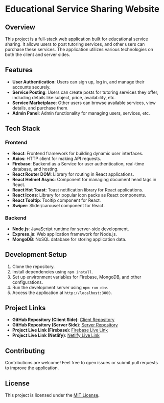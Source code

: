 # Educational Service Sharing Website

## Overview

This project is a full-stack web application built for educational service sharing. It allows users to post tutoring services, and other users can purchase these services. The application utilizes various technologies on both the client and server sides.

## Features

- **User Authentication**: Users can sign up, log in, and manage their accounts securely.
- **Service Posting**: Users can create posts for tutoring services they offer, including details like subject, price, availability, etc.
- **Service Marketplace**: Other users can browse available services, view details, and purchase them.
- **Admin Panel**: Admin functionality for managing users, services, etc.

## Tech Stack

### Frontend

- **React**: Frontend framework for building dynamic user interfaces.
- **Axios**: HTTP client for making API requests.
- **Firebase**: Backend as a Service for user authentication, real-time database, and hosting.
- **React Router DOM**: Library for routing in React applications.
- **React Helmet Async**: Component for managing document head tags in React.
- **React Hot Toast**: Toast notification library for React applications.
- **React Icons**: Library for popular icon packs as React components.
- **React Tooltip**: Tooltip component for React.
- **Swiper**: Slider/carousel component for React.

### Backend
- **Node.js**: JavaScript runtime for server-side development.
- **Express.js**: Web application framework for Node.js.
- **MongoDB**: NoSQL database for storing application data.

## Development Setup

1. Clone the repository.
2. Install dependencies using `npm install`.
3. Set up environment variables for Firebase, MongoDB, and other configurations.
4. Run the development server using `npm run dev`.
5. Access the application at `http://localhost:3000`.

## Project Links

- **GitHub Repository (Client Side)**: [Client Repository](https://github.com/Porgramming-Hero-web-course/b9a11-client-side-AbdullahAlMaksud)
- **GitHub Repository (Server Side)**: [Server Repository](https://github.com/Porgramming-Hero-web-course/b9a11-server-side-AbdullahAlMaksud)
- **Project Live Link (Firebase)**: [Firebase Live Link](https://project-studybee.web.app/)
- **Project Live Link (Netlify)**: [Netlify Live Link](https://studybee.netlify.app/)


## Contributing

Contributions are welcome! Feel free to open issues or submit pull requests to improve the application.

## License

This project is licensed under the [MIT License](LICENSE).
